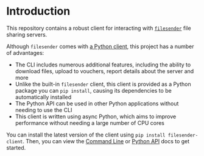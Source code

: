 # Introduction

This repository contains a robust client for interacting with [`filesender`](https://github.com/filesender/filesender) file sharing servers.

Although `filesender` comes with [a Python client](https://github.com/filesender/filesender/blob/development/scripts/client/filesender.py), this project has a number of advantages:

* The CLI includes numerous additional features, including the ability to download files, upload to vouchers, report details about the server and more
* Unlike the built-in `filesender` client, this client is provided as a Python package you can `pip install`, causing its dependencies to be automatically installed
* The Python API can be used in other Python applications without needing to use the CLI
* This client is written using async Python, which aims to improve performance without needing a large number of CPU cores

You can install the latest version of the client using `pip install filesender-client`.
Then, you can view the [Command Line](./cli.md) or [Python API](./Python%20API/index.md) docs to get started.
